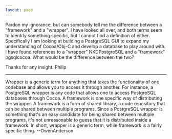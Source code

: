 ```yaml
---
layout: page
---
```




Pardon my ignorance, but can somebody tell me the difference between a "framework" and a "wrapper". I have looked all over, and both terms seem to identify something specific, but I cannot find a definition of either. Specifically I am looking at building a PostgreSQL GUI to expand my understanding of Cocoa/Obj-C and develop a database to play around with. I have found references to a "wrapper" NKDPostgreSQL and a "framework" pgsqlcocoa. What would be the difference between the two? 

Thanks for any insight.
Philip

----

Wrapper is a generic term for anything that takes the functionality of one codebase and allows you to access it through another.  For instance, a PostgreSQL wrapper is any code that allows one to access PostgreSQL databases through Cocoa.  A framework is one specific way of distributing the wrapper.  A framework is a form of shared library, a code repository that can be shared between multiple programs.  Since a PostgreSQL wrapper is something that's an easy candidate for being shared between multiple programs, it's not unreasonable to guess that it is distributed inside a framework.  In short, wrapper is a generic term, while framework is a fairly specific thing. --OwenAnderson
